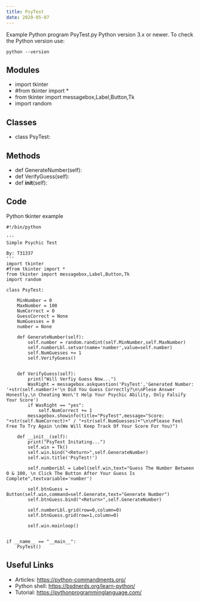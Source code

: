 ```yaml
---
title: PsyTest
date: 2020-05-07
---
```

Example Python program PsyTest.py
Python version 3.x or newer.
To check the Python version use:

    python --version

## Modules

* import tkinter
* #from tkinter import *
* from tkinter import messagebox,Label,Button,Tk
* import random

## Classes

* class PsyTest:

## Methods

* def GenerateNumber(self):
* def VerifyGuess(self):
* def __init__(self):

## Code

Python tkinter example

    #!/bin/python
    
    '''
    Simple Psychic Test
    
    By: T31337
    '''
    import tkinter
    #from tkinter import *
    from tkinter import messagebox,Label,Button,Tk
    import random
    
    class PsyTest:
        
        MinNumber = 0
        MaxNumber = 100
        NumCorrect = 0
        GuessCorrect = None
        NumGuesses = 0
        number = None
        
        def GenerateNumber(self):
            self.number = random.randint(self.MinNumber,self.MaxNumber)
            self.numberLbl.setvar(name='number',value=self.number)
            self.NumGuesses += 1
            self.VerifyGuess()
            
            
        def VerifyGuess(self):
            print("Will Verfiy Guess Now...")
            WasRight = messagebox.askquestion('PsyTest','Generated Number: '+str(self.number)+'\n Did You Guess Correctly?\n\nPlese Answer Honestly,\n Cheating Won\'t Help Your Psychic Ability, Only Falsify Your Score')
            if WasRight == "yes":
                self.NumCorrect += 1
            messagebox.showinfo(title="PsyTest",message="Score: "+str(self.NumCorrect)+" / "+str(self.NumGuesses)+"\n\nPlease Feel Free To Try Again \n(We Will Keep Track Of Your Score For You)")
    
        def __init__(self):
            print("PsyTest Initating...")
            self.win = Tk()
            self.win.bind("<Return>",self.GenerateNumber)
            self.win.title('PsyTest!')
            
            self.numberLbl = Label(self.win,text="Guess The Number Between 0 & 100, \n Click The Button After Your Guess Is Complete",textvariable='number')
            
            self.btnGuess = Button(self.win,command=self.Generate,text="Generate Number")
            self.btnGuess.bind("<Return>",self.GenerateNumber)
            
            self.numberLbl.grid(row=0,column=0)
            self.btnGuess.grid(row=1,column=0)
            
            self.win.mainloop()
            
        
    if __name__ == "__main__":
        PsyTest()
    

## Useful Links

- Articles: https://python-commandments.org/
- Python shell: https://bsdnerds.org/learn-python/
- Tutorial: https://pythonprogramminglanguage.com/
